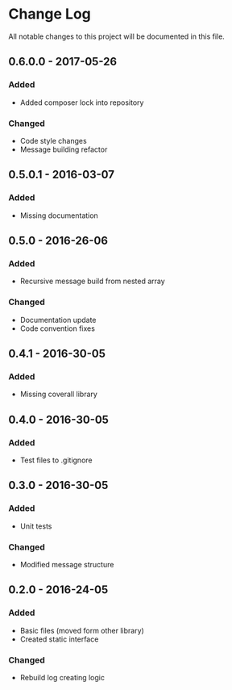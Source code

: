 # Change Log
All notable changes to this project will be documented in this file.

## 0.6.0.0 - 2017-05-26
### Added
* Added composer lock into repository

### Changed
* Code style changes
* Message building refactor

## 0.5.0.1 - 2016-03-07
### Added
* Missing documentation

## 0.5.0 - 2016-26-06
### Added
* Recursive message build from nested array

### Changed
* Documentation update
* Code convention fixes

## 0.4.1 - 2016-30-05
### Added
* Missing coverall library

## 0.4.0 - 2016-30-05
### Added
* Test files to .gitignore

## 0.3.0 - 2016-30-05
### Added
* Unit tests

### Changed
* Modified message structure

## 0.2.0 - 2016-24-05
### Added
* Basic files (moved form other library)
* Created static interface

### Changed
* Rebuild log creating logic
